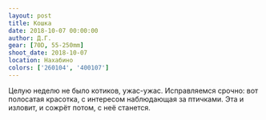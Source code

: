 ```yaml
---
layout: post
title: Кошка
date: 2018-10-07 00:00:00
author: Д.Г.
gear: [70D, 55-250mm]
shoot_date: 2018-10-07
location: Нахабино
colors: ['260104', '400107']
---
```

Целую неделю не было котиков, ужас-ужас. Исправляемся срочно: вот полосатая красотка, с интересом наблюдающая за птичками. Эта и изловит, и сожрёт потом, с неё станется.
